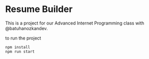 # Resume Builder

This is a project for our Advanced Internet Programming class with @batuhanozkandev.

to run the project
```
npm install
npm run start
```
